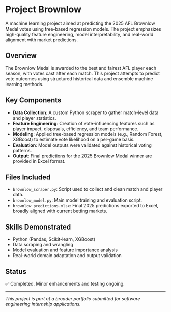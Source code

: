 # Project Brownlow

A machine learning project aimed at predicting the 2025 AFL Brownlow Medal votes using tree-based regression models. The project emphasizes high-quality feature engineering, model interpretability, and real-world alignment with market predictions.

## Overview

The Brownlow Medal is awarded to the best and fairest AFL player each season, with votes cast after each match. This project attempts to predict vote outcomes using structured historical data and ensemble machine learning methods.

## Key Components

- **Data Collection**: A custom Python scraper to gather match-level data and player statistics.
- **Feature Engineering**: Creation of vote-influencing features such as player impact, disposals, efficiency, and team performance.
- **Modeling**: Applied tree-based regression models (e.g., Random Forest, XGBoost) to estimate vote likelihood on a per-game basis.
- **Evaluation**: Model outputs were validated against historical voting patterns.
- **Output**: Final predictions for the 2025 Brownlow Medal winner are provided in Excel format.

## Files Included

- `brownlow_scraper.py`: Script used to collect and clean match and player data.
- `brownlow_model.py`: Main model training and evaluation script.
- `brownlow_predictions.xlsx`: Final 2025 predictions exported to Excel, broadly aligned with current betting markets.

## Skills Demonstrated

- Python (Pandas, Scikit-learn, XGBoost)
- Data scraping and wrangling
- Model evaluation and feature importance analysis
- Real-world domain adaptation and output validation

## Status

✅ Completed. Minor enhancements and testing ongoing.

---

*This project is part of a broader portfolio submitted for software engineering internship applications.*
